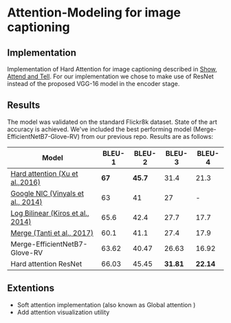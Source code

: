 # Attention-Modeling for image captioning 


## Implementation

Implementation of Hard Attention for image captioning described in [Show, Attend and Tell](https://arxiv.org/abs/1502.03044). For our implementation we chose to make use of ResNet instead of the proposed VGG-16 model in the encoder stage. 

## Results

The model was validated on the standard Flickr8k dataset. State of the art accuracy is achieved. We've included the best performing model (Merge-EfficientNetB7-Glove-RV) from our previous repo. Results are as follows:


| Model                                                         | BLEU-1 | BLEU-2 | BLEU-3 | BLEU-4 |
|---------------------------------------------------------------|--------|--------|--------|--------|
| [ Hard attention (Xu et al.,2016)](https://arxiv.org/pdf/1502.03044.pdf)           |   **67**   |  **45.7**  |  31.4  |  21.3  |
| [Google NIC (Vinyals et al., 2014)](https://arxiv.org/pdf/1411.4555.pdf)           |   63   |   41   |   27   |    -   |
| [Log Bilinear (Kiros et al., 2014)](http://proceedings.mlr.press/v32/kiros14.pdf)  |  65.6  |  42.4  |  27.7  |  17.7  |
| [Merge (Tanti et al., 2017)](https://arxiv.org/pdf/1708.02043.pdf)                 | 60.1   | 41.1   | 27.4   | 17.9   |
| Merge-EfficientNetB7-Glove-RV                                                      | 63.62  | 40.47  | 26.63  | 16.92  |
| Hard attention ResNet                                                              | 66.03  | 45.45  | **31.81**  | **22.14**  |


## Extentions
- Soft attention implementation (also known as Global attention )
- Add attention visualization utility 
